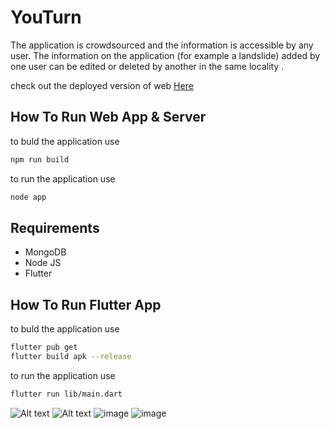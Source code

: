# YouTurn
The application is crowdsourced and the information is
accessible by any user. The information on the application (for
example a landslide) added by one user can be edited or deleted
by another in the same locality .

check out the deployed version of web [Here](https://youturn.onrender.com)

## How To Run Web App & Server
to buld the application use
```bash
npm run build
```

to run the application use
```bash
node app
```
## Requirements
* MongoDB
* Node JS
* Flutter

## How To Run Flutter App
to buld the application use
```bash
flutter pub get
flutter build apk --release
```

to run the application use
```bash
flutter run lib/main.dart
```

![Alt text](https://user-images.githubusercontent.com/89939823/235370499-6b42d3d7-bb3e-4db1-8e40-08fd5edde3fe.png)
![Alt text](https://user-images.githubusercontent.com/89939823/235370519-2f02096c-14d4-4c1f-bb2a-7e6e9b4d73eb.png)
![image](https://user-images.githubusercontent.com/89939823/235370544-1832c78a-6a01-4086-8dfb-d3237dd448a2.png)
![image](https://user-images.githubusercontent.com/89939823/235370843-63a813d1-b5fe-4fd3-a5b0-ad6db6591455.png)


